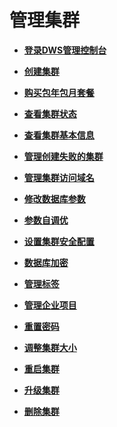 # 管理集群<a name="zh-cn_topic_0056326003"></a>

-   **[登录DWS管理控制台](登录DWS管理控制台.md)**  

-   **[创建集群](创建集群.md)**  

-   **[购买包年包月套餐](购买包年包月套餐.md)**  

-   **[查看集群状态](查看集群状态.md)**  

-   **[查看集群基本信息](查看集群基本信息.md)**  

-   **[管理创建失败的集群](管理创建失败的集群.md)**  

-   **[管理集群访问域名](管理集群访问域名.md)**  

-   **[修改数据库参数](修改数据库参数.md)**  

-   **[参数自调优](参数自调优.md)**  

-   **[设置集群安全配置](设置集群安全配置.md)**  

-   **[数据库加密](数据库加密.md)**  

-   **[管理标签](管理标签.md)**  

-   **[管理企业项目](管理企业项目.md)**  

-   **[重置密码](重置密码.md)**  

-   **[调整集群大小](调整集群大小.md)**  

-   **[重启集群](重启集群.md)**  

-   **[升级集群](升级集群.md)**  

-   **[删除集群](删除集群.md)**  


